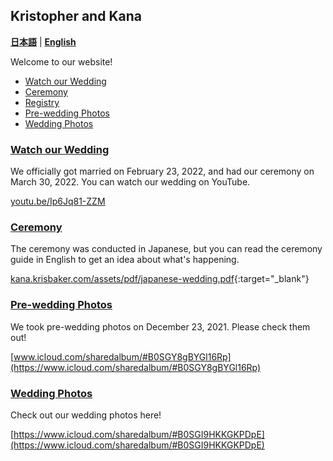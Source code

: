 ## Kristopher and Kana 

**[日本語](index.ja.html)** | **[English](index.html)**

Welcome to our website!

- [Watch our Wedding](#youtube-live-stream)
- [Ceremony](#ceremony)
- [Registry](#registry)
- [Pre-wedding Photos](#pre-wedding-photos)
- [Wedding Photos](#wedding-photos)

### [Watch our Wedding](https://youtu.be/Ip6Jq81-ZZM)

We officially got married on February 23, 2022, and had our ceremony on March 30, 2022. You can watch our wedding on YouTube.

[youtu.be/Ip6Jq81-ZZM](https://youtu.be/Ip6Jq81-ZZM)


### [Ceremony](https://kana.krisbaker.com/assets/pdf/japanese-wedding.pdf)

The ceremony was conducted in Japanese, but you can read the ceremony guide in English to get an idea about what's happening.

[kana.krisbaker.com/assets/pdf/japanese-wedding.pdf](https://kana.krisbaker.com/assets/pdf/japanese-wedding.pdf){:target="_blank"}


### [Pre-wedding Photos](https://www.icloud.com/sharedalbum/#B0SGY8gBYGl16Rp)

We took pre-wedding photos on December 23, 2021. Please check them out!

[www.icloud.com/sharedalbum/#B0SGY8gBYGl16Rp](https://www.icloud.com/sharedalbum/#B0SGY8gBYGl16Rp)

### [Wedding Photos](https://www.icloud.com/sharedalbum/#B0SGI9HKKGKPDpE)

Check out our wedding photos here!

[https://www.icloud.com/sharedalbum/#B0SGI9HKKGKPDpE](https://www.icloud.com/sharedalbum/#B0SGI9HKKGKPDpE)

